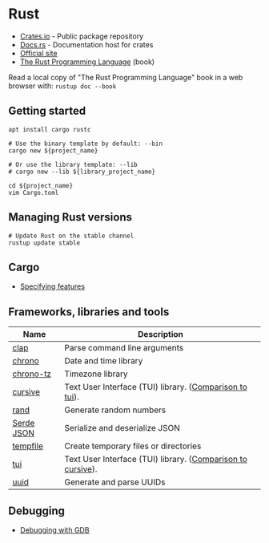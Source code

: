 # Rust

* [Crates.io](https://crates.io) - Public package repository
* [Docs.rs](https://docs.rs/) - Documentation host for crates
* [Official site](https://www.rust-lang.org/)
* [The Rust Programming Language](https://doc.rust-lang.org/book/) (book)

Read a local copy of "The Rust Programming Language" book in a web browser with: `rustup doc --book`

## Getting started

```
apt install cargo rustc

# Use the binary template by default: --bin
cargo new ${project_name}

# Or use the library template: --lib
# cargo new --lib ${library_project_name}

cd ${project_name}
vim Cargo.toml
```

## Managing Rust versions

```
# Update Rust on the stable channel
rustup update stable
```

## Cargo

* [Specifying features](https://doc.rust-lang.org/cargo/reference/specifying-dependencies.html)

## Frameworks, libraries and tools

Name | Description
--- | ---
[clap](https://github.com/clap-rs/clap)|Parse command line arguments
[chrono](https://github.com/chronotope/chrono)|Date and time library
[chrono-tz](https://github.com/chronotope/chrono-tz)|Timezone library
[cursive](https://github.com/gyscos/Cursive)|Text User Interface (TUI) library. ([Comparison to tui](https://github.com/gyscos/cursive/wiki/Cursive-vs-tui%E2%80%90rs)).
[rand](https://github.com/rust-random/rand)|Generate random numbers
[Serde JSON](https://github.com/serde-rs/json)|Serialize and deserialize JSON
[tempfile](https://github.com/Stebalien/tempfile)|Create temporary files or directories
[tui](https://crates.io/crates/tui)|Text User Interface (TUI) library. ([Comparison to cursive](https://github.com/gyscos/cursive/wiki/Cursive-vs-tui%E2%80%90rs)).
[uuid](https://github.com/uuid-rs/uuid)|Generate and parse UUIDs

## Debugging

* [Debugging with GDB](https://blog.logrocket.com/debugging-rust-apps-with-gdb/)
